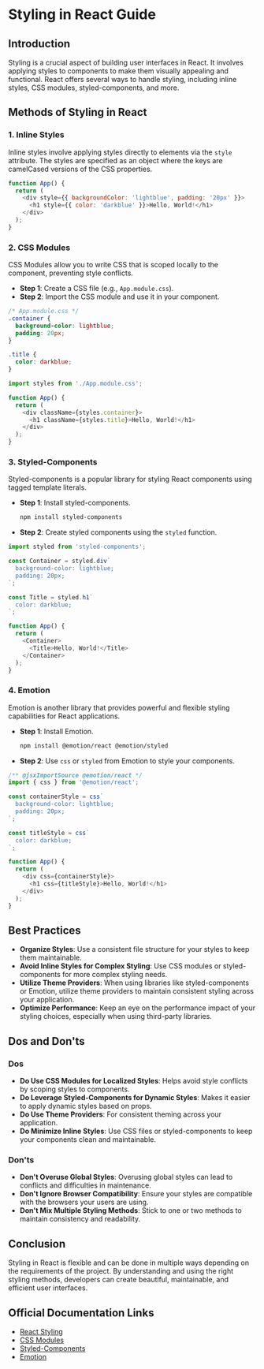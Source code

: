 # Styling in React Guide

## Introduction

Styling is a crucial aspect of building user interfaces in React. It involves applying styles to components to make them visually appealing and functional. React offers several ways to handle styling, including inline styles, CSS modules, styled-components, and more.

## Methods of Styling in React

### 1. Inline Styles

Inline styles involve applying styles directly to elements via the `style` attribute. The styles are specified as an object where the keys are camelCased versions of the CSS properties.

```javascript
function App() {
  return (
    <div style={{ backgroundColor: 'lightblue', padding: '20px' }}>
      <h1 style={{ color: 'darkblue' }}>Hello, World!</h1>
    </div>
  );
}
```

### 2. CSS Modules

CSS Modules allow you to write CSS that is scoped locally to the component, preventing style conflicts.

- **Step 1**: Create a CSS file (e.g., `App.module.css`).
- **Step 2**: Import the CSS module and use it in your component.

```css
/* App.module.css */
.container {
  background-color: lightblue;
  padding: 20px;
}

.title {
  color: darkblue;
}
```

```javascript
import styles from './App.module.css';

function App() {
  return (
    <div className={styles.container}>
      <h1 className={styles.title}>Hello, World!</h1>
    </div>
  );
}
```

### 3. Styled-Components

Styled-components is a popular library for styling React components using tagged template literals.

- **Step 1**: Install styled-components.
  ```bash
  npm install styled-components
  ```

- **Step 2**: Create styled components using the `styled` function.

```javascript
import styled from 'styled-components';

const Container = styled.div`
  background-color: lightblue;
  padding: 20px;
`;

const Title = styled.h1`
  color: darkblue;
`;

function App() {
  return (
    <Container>
      <Title>Hello, World!</Title>
    </Container>
  );
}
```

### 4. Emotion

Emotion is another library that provides powerful and flexible styling capabilities for React applications.

- **Step 1**: Install Emotion.
  ```bash
  npm install @emotion/react @emotion/styled
  ```

- **Step 2**: Use `css` or `styled` from Emotion to style your components.

```javascript
/** @jsxImportSource @emotion/react */
import { css } from '@emotion/react';

const containerStyle = css`
  background-color: lightblue;
  padding: 20px;
`;

const titleStyle = css`
  color: darkblue;
`;

function App() {
  return (
    <div css={containerStyle}>
      <h1 css={titleStyle}>Hello, World!</h1>
    </div>
  );
}
```

## Best Practices

- **Organize Styles**: Use a consistent file structure for your styles to keep them maintainable.
- **Avoid Inline Styles for Complex Styling**: Use CSS modules or styled-components for more complex styling needs.
- **Utilize Theme Providers**: When using libraries like styled-components or Emotion, utilize theme providers to maintain consistent styling across your application.
- **Optimize Performance**: Keep an eye on the performance impact of your styling choices, especially when using third-party libraries.

## Dos and Don'ts

### Dos

- **Do Use CSS Modules for Localized Styles**: Helps avoid style conflicts by scoping styles to components.
- **Do Leverage Styled-Components for Dynamic Styles**: Makes it easier to apply dynamic styles based on props.
- **Do Use Theme Providers**: For consistent theming across your application.
- **Do Minimize Inline Styles**: Use CSS files or styled-components to keep your components clean and maintainable.

### Don'ts

- **Don't Overuse Global Styles**: Overusing global styles can lead to conflicts and difficulties in maintenance.
- **Don't Ignore Browser Compatibility**: Ensure your styles are compatible with the browsers your users are using.
- **Don't Mix Multiple Styling Methods**: Stick to one or two methods to maintain consistency and readability.

## Conclusion

Styling in React is flexible and can be done in multiple ways depending on the requirements of the project. By understanding and using the right styling methods, developers can create beautiful, maintainable, and efficient user interfaces.

## Official Documentation Links
- [React Styling](https://react.dev/docs/faq-styling)
- [CSS Modules](https://github.com/css-modules/css-modules)
- [Styled-Components](https://styled-components.com/)
- [Emotion](https://emotion.sh/docs/introduction)

